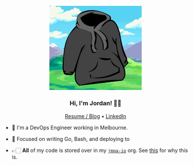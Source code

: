 <p align="center">
  <img width=50% src="logo.png">
</p>
<h3 align="center">Hi, I'm Jordan! 👋🏻</h3>
<p align="center">
  <a href="https://jcleal.me">Resume / Blog</a> •
  <a href="https://www.linkedin.com/in/jordancleal/">LinkedIn</a>
</p>

* 🌱 I'm a DevOps Engineer working in Melbourne.

* 🧠 Focused on writing Go, Bash, and deploying to

* 👉🏻 **All** of my code is stored over in my [`jmpa-io`](https://github.com/jmpa-io) org. See [this](https://github.com/jmpa-io/what-is-this-org) for why this is.
